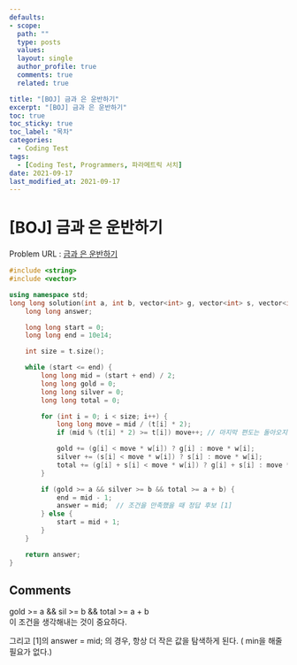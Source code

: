 ```yaml
---
defaults:
- scope:
  path: ""
  type: posts
  values:
  layout: single
  author_profile: true
  comments: true
  related: true

title: "[BOJ] 금과 은 운반하기"
excerpt: "[BOJ] 금과 은 운반하기"
toc: true
toc_sticky: true
toc_label: "목차"
categories:
  - Coding Test 
tags:
  - [Coding Test, Programmers, 파라메트릭 서치]
date: 2021-09-17
last_modified_at: 2021-09-17
---
```

# [BOJ] 금과 은 운반하기

Problem URL : [금과 은 운반하기](https://programmers.co.kr/learn/courses/30/lessons/86053)

```cpp
#include <string>
#include <vector>

using namespace std;
long long solution(int a, int b, vector<int> g, vector<int> s, vector<int> w, vector<int> t) {
    long long answer;

    long long start = 0;
    long long end = 10e14;

    int size = t.size();

    while (start <= end) {
        long long mid = (start + end) / 2;
        long long gold = 0;
        long long silver = 0;
        long long total = 0;

        for (int i = 0; i < size; i++) {
            long long move = mid / (t[i] * 2);
            if (mid % (t[i] * 2) >= t[i]) move++; // 마지막 편도는 돌아오지 않아도 된다.

            gold += (g[i] < move * w[i]) ? g[i] : move * w[i];
            silver += (s[i] < move * w[i]) ? s[i] : move * w[i];
            total += (g[i] + s[i] < move * w[i]) ? g[i] + s[i] : move * w[i];
        }

        if (gold >= a && silver >= b && total >= a + b) {
            end = mid - 1;
            answer = mid;  // 조건을 만족했을 때 정답 후보 [1]
        } else {
            start = mid + 1;
        }
    }

    return answer;
}
```

## Comments
gold >= a && sil >= b && total >= a + b  
이 조건을 생각해내는 것이 중요하다.

그리고 [1]의 answer = mid; 의 경우, 항상 더 작은 값을 탐색하게 된다. ( min을 해줄 필요가 없다.)